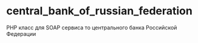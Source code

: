 # central_bank_of_russian_federation
PHP класс для SOAP сервиса то центрального банка Российской Федерации

